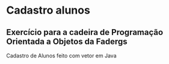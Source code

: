 # Cadastro alunos
## Exercício para a cadeira de Programação Orientada a Objetos da Fadergs  
Cadastro de Alunos feito com vetor em Java
